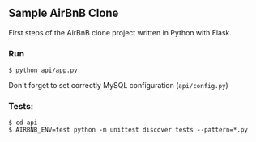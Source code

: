 ## Sample AirBnB Clone

First steps of the AirBnB clone project written in Python with Flask.


### Run

```
$ python api/app.py
```

Don't forget to set correctly MySQL configuration (`api/config.py`)


### Tests:

```
$ cd api
$ AIRBNB_ENV=test python -m unittest discover tests --pattern=*.py
```
